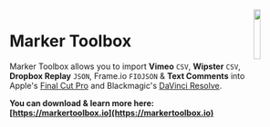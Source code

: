 <img src="https://markertoolbox.io/static/logo.png" align="right" width="15%" height="15%" />

# Marker Toolbox

Marker Toolbox allows you to import **Vimeo** `CSV`, **Wipster** `CSV`, **Dropbox Replay** `JSON`, Frame.io `FIOJSON` & **Text Comments** into Apple's [Final Cut Pro](https://www.apple.com/final-cut-pro/) and Blackmagic's [DaVinci Resolve](https://www.blackmagicdesign.com/products/davinciresolve).

**You can download & learn more here: [https://markertoolbox.io](https://markertoolbox.io)**